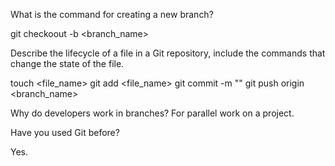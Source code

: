 What is the command for creating a new branch?

git checkoout -b <branch_name>

Describe the lifecycle of a file in a Git repository, include the commands that change the state of the file.

touch <file_name> git add <file_name> git commit -m "" git push origin <branch_name>

Why do developers work in branches?
For parallel work on a project.

Have you used Git before?

Yes.
